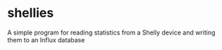# shellies
A simple program for reading statistics from a Shelly device and writing them to an Influx database
